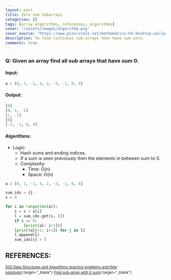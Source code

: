 ```yaml
---
layout: post
title: Zero Sum Subarrays
categories: []
tags: [array algorithms, references, algorithms]
cover: "/assets/images/algorithm.png"
cover_source: "https://www.pixelstalk.net/mathematics-hd-desktop-wallpapers/"
description: To find continous sub-arrays that have sum zero.
comments: true
---
```


### Q: Given an array find all sub arrays that have sum 0.

#### Input:

```python
a = [0, 1, -1, 4, 2, -3, -1, 0, 4]
```

#### Output:

```python
[0]
[0, 1, -1]
[1, -1]
[0]
[-3, -1, 0, 4]
```

#### Algorithms:

* Logic:
  * Hash sums and ending indices.
  * If a sum is seen previously then the elements in between sum to 0.
  * Complexity:
    * Time:     O(n)
    * Space:    O(n)

```python
a = [0, 1, -1, 4, 2, -3, -1, 0, 4]

sum_idx = {}
s = 0

for i in range(len(a)):
    s = s + a[i]
    l = sum_idx.get(s, [])
    if s == 0:
        [print(a[: i+1])]
    [print(a[j+1: i+1]) for j in l]   
    l.append(i)
    sum_idx[s] = l
```

## REFERENCES:

<small>[500 Data Structures and Algorithms practice problems and their solutions](https://techiedelight.quora.com/500-Data-Structures-and-Algorithms-practice-problems-and-their-solutions){:target="_blank"}</small>
<small>[Find sub-array with 0 sum](http://www.techiedelight.com/find-sub-array-with-0-sum/){:target="_blank"}</small>
